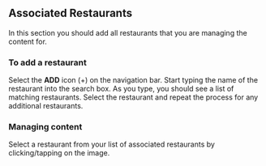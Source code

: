 ## Associated Restaurants

In this section you should add all restaurants that you are managing the content for.

### To add a restaurant

Select the **ADD** icon (+) on the navigation bar. Start typing the name of the restaurant into the search box. As 
you type, you should see a list of matching restaurants. Select the restaurant and repeat the process for any 
additional restaurants. 

### Managing content

Select a restaurant from your list of associated restaurants by clicking/tapping on the image.
